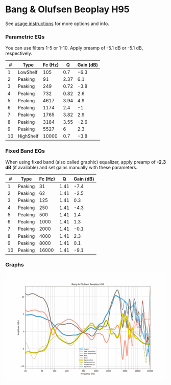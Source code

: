 # Bang & Olufsen Beoplay H95
See [usage instructions](https://github.com/jaakkopasanen/AutoEq#usage) for more options and info.

### Parametric EQs
You can use filters 1-5 or 1-10. Apply preamp of -5.1 dB or -5.1 dB, respectively.

|   # | Type      |   Fc (Hz) |    Q |   Gain (dB) |
|-----|-----------|-----------|------|-------------|
|   1 | LowShelf  |       105 | 0.7  |        -6.3 |
|   2 | Peaking   |        91 | 2.37 |         6.1 |
|   3 | Peaking   |       249 | 0.72 |        -3.8 |
|   4 | Peaking   |       732 | 0.82 |         2.6 |
|   5 | Peaking   |      4617 | 3.94 |         4.9 |
|   6 | Peaking   |      1174 | 2.4  |        -1   |
|   7 | Peaking   |      1765 | 3.82 |         2.9 |
|   8 | Peaking   |      3184 | 3.55 |        -2.6 |
|   9 | Peaking   |      5527 | 6    |         2.3 |
|  10 | HighShelf |     10000 | 0.7  |        -3.8 |

### Fixed Band EQs
When using fixed band (also called graphic) equalizer, apply preamp of **-2.3 dB** (if available) and set gains manually with these parameters.

|   # | Type    |   Fc (Hz) |    Q |   Gain (dB) |
|-----|---------|-----------|------|-------------|
|   1 | Peaking |        31 | 1.41 |        -7.4 |
|   2 | Peaking |        62 | 1.41 |        -2.5 |
|   3 | Peaking |       125 | 1.41 |         0.3 |
|   4 | Peaking |       250 | 1.41 |        -4.3 |
|   5 | Peaking |       500 | 1.41 |         1.4 |
|   6 | Peaking |      1000 | 1.41 |         1.3 |
|   7 | Peaking |      2000 | 1.41 |        -0.1 |
|   8 | Peaking |      4000 | 1.41 |         2.3 |
|   9 | Peaking |      8000 | 1.41 |         0.1 |
|  10 | Peaking |     16000 | 1.41 |        -9.1 |

### Graphs
![](./Bang%20&%20Olufsen%20Beoplay%20H95.png)

